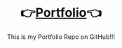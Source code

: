 <div align="center">
  
# 👉<a href="https://gauravbisht005.github.io" target="_blank">Portfolio</a>👈

This is my Portfolio Repo on GitHub!!!
</div>
